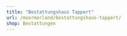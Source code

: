 ```yaml
---
title: "Bestattungshaus Tappert"
url: /moormerland/bestattungshaus-tappert/
shop: Bestattungen
---
```

